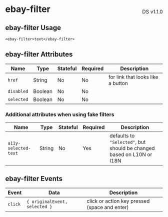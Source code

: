 <h1 style='display: flex; justify-content: space-between; align-items: center;'>
    <span>
        ebay-filter
    </span>
    <span style='font-weight: normal; font-size: medium; margin-bottom: -15px;'>
        DS v1.1.0
    </span>
</h1>

## ebay-filter Usage

```marko
<ebay-filter>text</ebay-filter>
```

## ebay-filter Attributes

Name | Type | Stateful | Required | Description
--- | --- | --- | --- | ---
`href` | String | No | No | for link that looks like a button
`disabled` | Boolean | No | No |
`selected` | Boolean | No | No |

### Additional attributes when using fake filters

Name | Type | Stateful | Required | Description
--- | --- | --- | --- | ---
`a11y-selected-text` | String | No | Yes | defaults to `"Selected"`, but should be changed based on L10N or I18N

## ebay-filter Events

Event | Data | Description
--- | --- | ---
`click` | `{ originalEvent, selected }` | click or action key pressed (space and enter)
